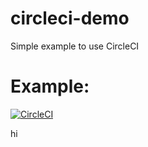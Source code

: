 # circleci-demo
Simple example to use CircleCI

# Example:
[![CircleCI](https://circleci.com/gh/justas-eu/circleci-demo.svg?style=svg)](https://circleci.com/gh/justas-eu/circleci-demo)

hi
